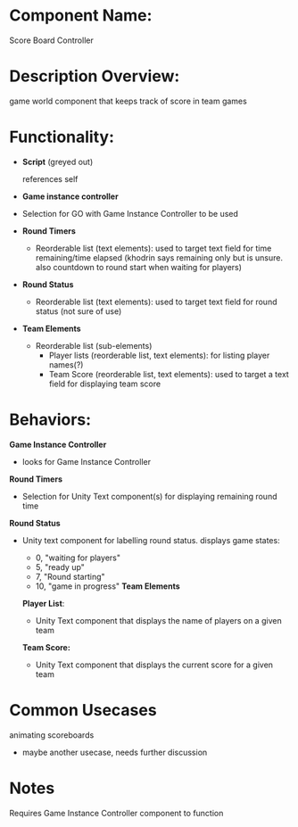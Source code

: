 # Component Name:

Score Board Controller

# Description Overview:

game world component that keeps track of score in team games

# Functionality:

- __Script__ (greyed out)
  
	 references self

- __Game instance controller__

 - Selection for GO with Game Instance Controller to be used

-  __Round Timers__

	- Reorderable list (text elements): used to target text field for time remaining/time elapsed (khodrin says remaining only but is unsure. also countdown to round start when waiting for players)

- __Round Status__
  
	- Reorderable list (text elements): used to target text field for round status (not sure of use)

- __Team Elements__
  
	- Reorderable list (sub-elements)
		- Player lists (reorderable list, text elements): for listing player names(?)
		- Team Score (reorderable list, text elements): used to target a text field for displaying team score
    
# Behaviors:

__Game Instance Controller__

- looks for Game Instance Controller

__Round Timers__

- Selection for Unity Text component(s) for displaying remaining round time

__Round Status__

- Unity text component for labelling round status. displays game states:
	- 0, "waiting for players"
	- 5, "ready up"
	- 7, "Round starting"
	- 10, "game in progress"
__Team Elements__

	__Player List__:
	- Unity Text component that displays the name of players on a given team

	__Team Score:__

	- Unity Text component that displays the current score for a given team

# Common Usecases

animating scoreboards
- maybe another usecase, needs further discussion

# Notes

Requires Game Instance Controller component to function

